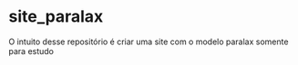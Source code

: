 # site_paralax
O intuito desse repositório é criar uma site com o modelo paralax somente para estudo
